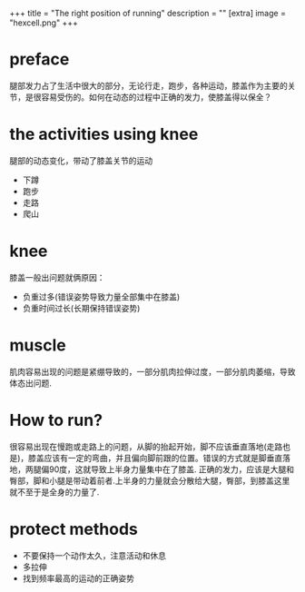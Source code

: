 +++
title = "The right position of running"
description = ""
[extra]
image = "hexcell.png"
+++

# preface

腿部发力占了生活中很大的部分，无论行走，跑步，各种运动，膝盖作为主要的关节，是很容易受伤的。如何在动态的过程中正确的发力，使膝盖得以保全？

# the activities using knee

腿部的动态变化，带动了膝盖关节的运动

- 下蹲
- 跑步
- 走路
- 爬山
  
# knee

膝盖一般出问题就俩原因：
- 负重过多(错误姿势导致力量全部集中在膝盖)
- 负重时间过长(长期保持错误姿势)

# muscle

肌肉容易出现的问题是紧绷导致的，一部分肌肉拉伸过度，一部分肌肉萎缩，导致体态出问题.

# How to run?

很容易出现在慢跑或走路上的问题，从脚的抬起开始，脚不应该垂直落地(走路也是)，膝盖应该有一定的弯曲，并且偏向脚前跟的位置。错误的方式就是脚垂直落地，两腿偏90度，这就导致上半身力量集中在了膝盖.
正确的发力，应该是大腿和臀部，脚和小腿是带动着前者.上半身的力量就会分散给大腿，臀部，到膝盖这里就不至于是全身的力量了.

# protect methods

- 不要保持一个动作太久，注意活动和休息
- 多拉伸
- 找到频率最高的运动的正确姿势